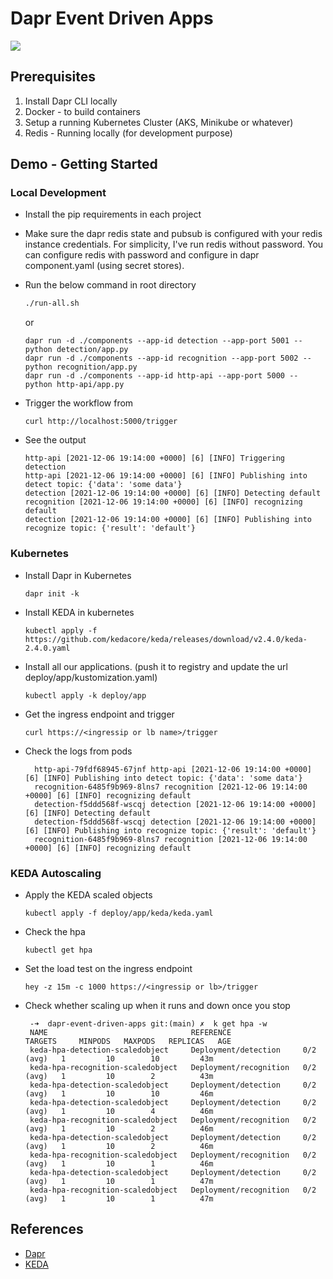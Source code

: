 # Dapr Event Driven Apps

![](https://docs.dapr.io/images/pubsub-overview-publish-API.png)

## Prerequisites
1. Install Dapr CLI locally
2. Docker - to build containers
3. Setup a running Kubernetes Cluster (AKS, Minikube or whatever)
4. Redis - Running locally (for development purpose)

## Demo - Getting Started

### Local Development

* Install the pip requirements in each project
  
* Make sure the dapr redis state and pubsub is configured with your redis instance credentials. For simplicity, I've run redis without password. You can configure redis with password and configure in dapr component.yaml (using secret stores). 
  
* Run the below command in root directory
   ```bash
   ./run-all.sh
   ```
   or
   ```
   dapr run -d ./components --app-id detection --app-port 5001 -- python detection/app.py
   dapr run -d ./components --app-id recognition --app-port 5002 -- python recognition/app.py 
   dapr run -d ./components --app-id http-api --app-port 5000 -- python http-api/app.py
   ```
  
* Trigger the workflow from 
   ```
   curl http://localhost:5000/trigger
   ```

* See the output
    ```
    http-api [2021-12-06 19:14:00 +0000] [6] [INFO] Triggering detection
    http-api [2021-12-06 19:14:00 +0000] [6] [INFO] Publishing into detect topic: {'data': 'some data'}
    detection [2021-12-06 19:14:00 +0000] [6] [INFO] Detecting default
    recognition [2021-12-06 19:14:00 +0000] [6] [INFO] recognizing default
    detection [2021-12-06 19:14:00 +0000] [6] [INFO] Publishing into recognize topic: {'result': 'default'}
    ```

### Kubernetes

* Install Dapr in Kubernetes
  ```
  dapr init -k
  ```
* Install KEDA in kubernetes
  ```
  kubectl apply -f https://github.com/kedacore/keda/releases/download/v2.4.0/keda-2.4.0.yaml
  ```
* Install all our applications. (push it to registry and update the url deploy/app/kustomization.yaml)  
  ```
  kubectl apply -k deploy/app
  ```
* Get the ingress endpoint and trigger
  ```
  curl https://<ingressip or lb name>/trigger
  ```
* Check the logs from pods
  ```
    http-api-79fdf68945-67jnf http-api [2021-12-06 19:14:00 +0000] [6] [INFO] Publishing into detect topic: {'data': 'some data'}
    recognition-6485f9b969-8lns7 recognition [2021-12-06 19:14:00 +0000] [6] [INFO] recognizing default
    detection-f5ddd568f-wscqj detection [2021-12-06 19:14:00 +0000] [6] [INFO] Detecting default
    detection-f5ddd568f-wscqj detection [2021-12-06 19:14:00 +0000] [6] [INFO] Publishing into recognize topic: {'result': 'default'}
    recognition-6485f9b969-8lns7 recognition [2021-12-06 19:14:00 +0000] [6] [INFO] recognizing default
  ``` 
 ### KEDA Autoscaling
 * Apply the KEDA scaled objects
   ```
   kubectl apply -f deploy/app/keda/keda.yaml
   ```
 * Check the hpa
   ```
   kubectl get hpa
   ```   
 * Set the load test on the ingress endpoint
   ```
   hey -z 15m -c 1000 https://<ingressip or lb>/trigger
   ```
 * Check whether scaling up when it runs and down once you stop
   ```
    -➜  dapr-event-driven-apps git:(main) ✗  k get hpa -w
    NAME                                REFERENCE                TARGETS     MINPODS   MAXPODS   REPLICAS   AGE
    keda-hpa-detection-scaledobject     Deployment/detection     0/2 (avg)   1         10        10         43m
    keda-hpa-recognition-scaledobject   Deployment/recognition   0/2 (avg)   1         10        2          43m
    keda-hpa-detection-scaledobject     Deployment/detection     0/2 (avg)   1         10        10         46m
    keda-hpa-detection-scaledobject     Deployment/detection     0/2 (avg)   1         10        4          46m
    keda-hpa-recognition-scaledobject   Deployment/recognition   0/2 (avg)   1         10        2          46m
    keda-hpa-detection-scaledobject     Deployment/detection     0/2 (avg)   1         10        2          46m
    keda-hpa-recognition-scaledobject   Deployment/recognition   0/2 (avg)   1         10        1          46m
    keda-hpa-detection-scaledobject     Deployment/detection     0/2 (avg)   1         10        1          47m
    keda-hpa-recognition-scaledobject   Deployment/recognition   0/2 (avg)   1         10        1          47m
    ```
## References
* [Dapr](https://dapr.io/)
* [KEDA](https://keda.sh)
